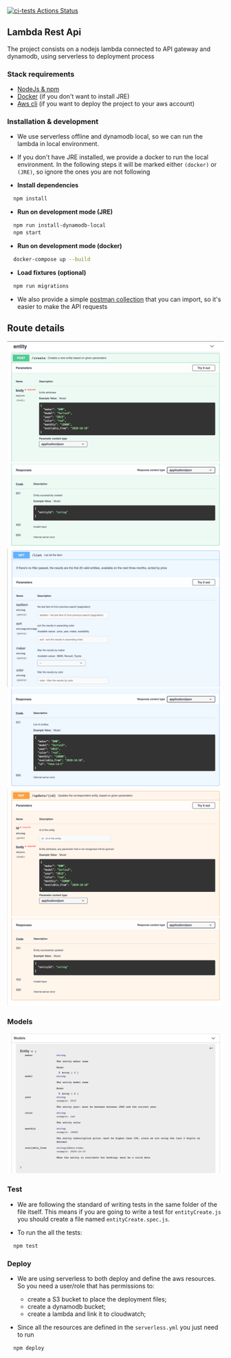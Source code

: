 [![ci-tests Actions Status](https://github.com/Santos-Luis/lambda-rest-api/workflows/ci-tests/badge.svg)](https://github.com/Santos-Luis/lambda-rest-api/actions)

## Lambda Rest Api
The project consists on a nodejs lambda connected to API gateway and dynamodb, using serverless to deployment process

### Stack requirements
* [NodeJs & npm](https://nodejs.org/en/download/package-manager/)
* [Docker](https://docs.docker.com/get-docker/) (if you don't want to install JRE)
* [Aws cli](https://docs.aws.amazon.com/cli/latest/userguide/install-macos.html) (if you want to deploy the project to your aws account)


### Installation & development
* We use serverless offline and dynamodb local, so we can run the lambda in local environment.
* If you don't have JRE installed, we provide a docker to run the local environment. In the following steps it will be marked either `(docker)` or `(JRE)`, so ignore the ones you are not following

* **Install dependencies**
```bash
  npm install
```

* **Run on development mode (JRE)**
```bash
  npm run install-dynamodb-local
  npm start
```

* **Run on development mode (docker)**
```bash
  docker-compose up --build
```

* **Load fixtures (optional)**
```bash
  npm run migrations
```

* We also provide a simple [postman collection](src/offline/lambda-rest-api.postman_collection.json) that you can import, so it's easier to make the API requests


## Route details
![](/swagger/create-parameters.png)
![](/swagger/create-response.png)
![](/swagger/list-parameters.png)
![](/swagger/list-response.png)
![](/swagger/update-parameters.png)
![](/swagger/update-response.png)

### Models
![](/swagger/models.png)

### Test
* We are following the standard of writing tests in the same folder of the file itself.
This means if you are going to write a test for `entityCreate.js` you should create a file named `entityCreate.spec.js`.

* To run the all the tests:
```bash
  npm test
```

### Deploy
* We are using serverless to both deploy and define the aws resources. So you need a user/role that has permissions to:
  * create a S3 bucket to place the deployment files;
  * create a dynamodb bucket;
  * create a lambda and link it to cloudwatch;

* Since all the resources are defined in the `serverless.yml` you just need to run
```bash
  npm deploy
```
